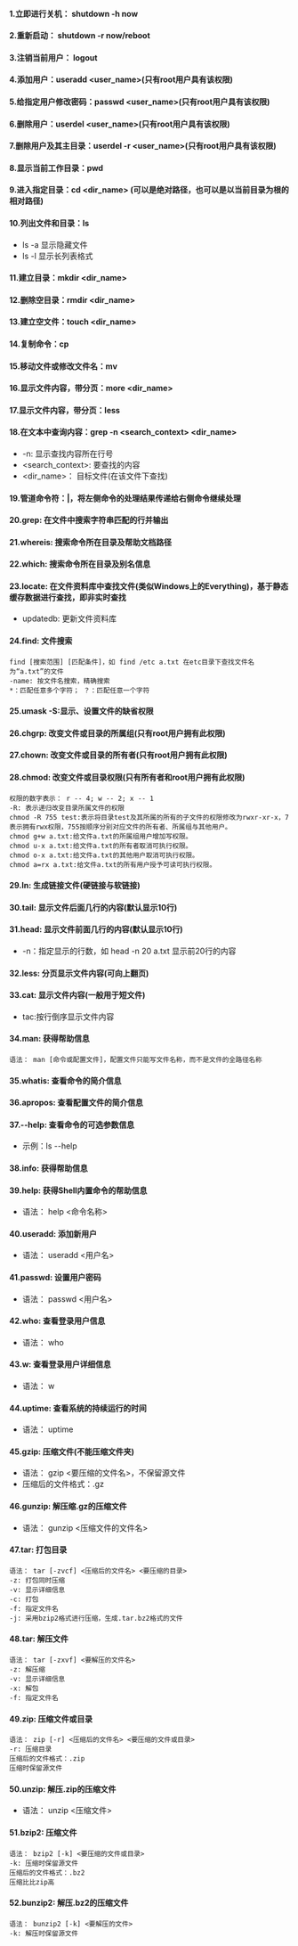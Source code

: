 #### 1.立即进行关机： shutdown -h now

#### 2.重新启动： shutdown -r now/reboot

#### 3.注销当前用户： logout

#### 4.添加用户：useradd <user_name>(只有root用户具有该权限)

#### 5.给指定用户修改密码：passwd <user_name>(只有root用户具有该权限)

#### 6.删除用户：userdel <user_name>(只有root用户具有该权限)

#### 7.删除用户及其主目录：userdel -r <user_name>(只有root用户具有该权限)

#### 8.显示当前工作目录：pwd

#### 9.进入指定目录：cd <dir_name> (可以是绝对路径，也可以是以当前目录为根的相对路径)

#### 10.列出文件和目录：ls
* ls -a   显示隐藏文件
* ls -l   显示长列表格式

#### 11.建立目录：mkdir <dir_name>

#### 12.删除空目录：rmdir <dir_name>

#### 13.建立空文件：touch <dir_name>

#### 14.复制命令：cp

#### 15.移动文件或修改文件名：mv

#### 16.显示文件内容，带分页：more <dir_name>

#### 17.显示文件内容，带分页：less

#### 18.在文本中查询内容：grep -n <search_context> <dir_name>
* -n: 显示查找内容所在行号
* <search_context>: 要查找的内容
* <dir_name>： 目标文件(在该文件下查找)

#### 19.管道命令符：|，将左侧命令的处理结果传递给右侧命令继续处理

#### 20.grep: 在文件中搜索字符串匹配的行并输出

#### 21.whereis: 搜索命令所在目录及帮助文档路径

#### 22.which: 搜索命令所在目录及别名信息

#### 23.locate: 在文件资料库中查找文件(类似Windows上的Everything)，基于静态缓存数据进行查找，即非实时查找
* updatedb: 更新文件资料库

#### 24.find: 文件搜索
```
find [搜索范围] [匹配条件]，如 find /etc a.txt 在etc目录下查找文件名为“a.txt”的文件
-name: 按文件名搜索，精确搜索
*：匹配任意多个字符； ？：匹配任意一个字符
```

#### 25.umask -S:显示、设置文件的缺省权限

#### 26.chgrp: 改变文件或目录的所属组(只有root用户拥有此权限)

#### 27.chown: 改变文件或目录的所有者(只有root用户拥有此权限)

#### 28.chmod: 改变文件或目录权限(只有所有者和root用户拥有此权限)
```
权限的数字表示： r -- 4; w -- 2; x -- 1
-R: 表示递归改变目录所属文件的权限
chmod -R 755 test:表示将目录test及其所属的所有的子文件的权限修改为rwxr-xr-x，7表示拥有rwx权限，755按顺序分别对应文件的所有者、所属组与其他用户。
chmod g+w a.txt:给文件a.txt的所属组用户增加写权限。
chmod u-x a.txt:给文件a.txt的所有者取消可执行权限。
chmod o-x a.txt:给文件a.txt的其他用户取消可执行权限。
chmod a=rx a.txt:给文件a.txt的所有用户授予可读可执行权限。
```

#### 29.ln: 生成链接文件(硬链接与软链接)

#### 30.tail: 显示文件后面几行的内容(默认显示10行)

#### 31.head: 显示文件前面几行的内容(默认显示10行)
* -n：指定显示的行数，如 head -n 20 a.txt 显示前20行的内容

#### 32.less: 分页显示文件内容(可向上翻页)

#### 33.cat: 显示文件内容(一般用于短文件)
* tac:按行倒序显示文件内容

#### 34.man: 获得帮助信息
```
语法： man [命令或配置文件]，配置文件只能写文件名称，而不是文件的全路径名称
```

#### 35.whatis: 查看命令的简介信息

#### 36.apropos: 查看配置文件的简介信息

#### 37.--help: 查看命令的可选参数信息
* 示例：ls --help

#### 38.info: 获得帮助信息

#### 39.help: 获得Shell内置命令的帮助信息
* 语法： help <命令名称>

#### 40.useradd: 添加新用户
* 语法： useradd <用户名>

#### 41.passwd: 设置用户密码
* 语法： passwd <用户名>

#### 42.who: 查看登录用户信息
* 语法： who

#### 43.w: 查看登录用户详细信息
* 语法： w

#### 44.uptime: 查看系统的持续运行的时间
* 语法： uptime

#### 45.gzip: 压缩文件(不能压缩文件夹)
* 语法： gzip <要压缩的文件名>，不保留源文件
* 压缩后的文件格式：.gz

#### 46.gunzip: 解压缩.gz的压缩文件
* 语法： gunzip <压缩文件的文件名>

#### 47.tar: 打包目录
```
语法： tar [-zvcf] <压缩后的文件名> <要压缩的目录>
-z: 打包同时压缩
-v: 显示详细信息
-c: 打包
-f: 指定文件名
-j: 采用bzip2格式进行压缩，生成.tar.bz2格式的文件
```

#### 48.tar: 解压文件
```
语法： tar [-zxvf] <要解压的文件名>
-z: 解压缩
-v: 显示详细信息
-x: 解包
-f: 指定文件名
```

#### 49.zip: 压缩文件或目录
```
语法： zip [-r] <压缩后的文件名> <要压缩的文件或目录>
-r: 压缩目录
压缩后的文件格式：.zip
压缩时保留源文件
```

#### 50.unzip: 解压.zip的压缩文件
* 语法： unzip <压缩文件>

#### 51.bzip2: 压缩文件
```
语法： bzip2 [-k] <要压缩的文件或目录>
-k: 压缩时保留源文件
压缩后的文件格式：.bz2
压缩比比zip高
```

#### 52.bunzip2: 解压.bz2的压缩文件
```
语法： bunzip2 [-k] <要解压的文件>
-k: 解压时保留源文件
```
